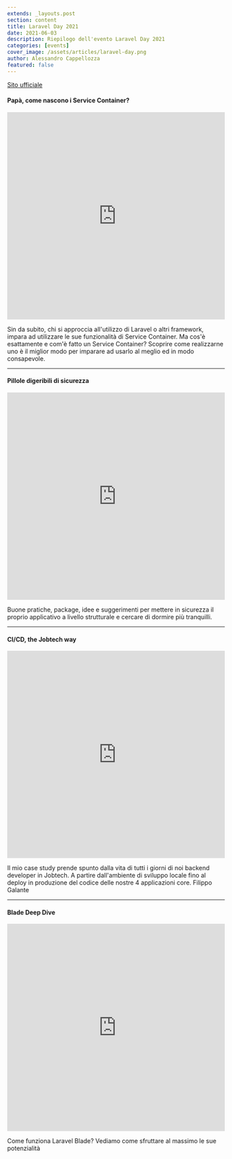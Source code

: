 ```yaml
---
extends: _layouts.post
section: content
title: Laravel Day 2021
date: 2021-06-03
description: Riepilogo dell'evento Laravel Day 2021
categories: [events]
cover_image: /assets/articles/laravel-day.png
author: Alessandro Cappellozza
featured: false
---
```


[Sito ufficiale](https://2021.laravelday.it/)

#### Papà, come nascono i Service Container?

<iframe width="100%" height="480" class="rounded border border-gray-400 shadow" src="https://www.youtube.com/embed/HyOnd8wSBFg" title="YouTube video player" frameborder="0" allow="accelerometer; autoplay; clipboard-write; encrypted-media; gyroscope; picture-in-picture" allowfullscreen></iframe>

Sin da subito, chi si approccia all'utilizzo di Laravel o altri framework, impara ad utilizzare le sue funzionalità di Service Container. Ma cos'è esattamente e com'è fatto un Service Container? Scoprire come realizzarne uno è il miglior modo per imparare ad usarlo al meglio ed in modo consapevole.

----

#### Pillole digeribili di sicurezza

<iframe width="100%" height="480" class="rounded border border-gray-400 shadow" src="https://www.youtube.com/embed/ku7ONFkBkro" title="YouTube video player" frameborder="0" allow="accelerometer; autoplay; clipboard-write; encrypted-media; gyroscope; picture-in-picture" allowfullscreen></iframe>

Buone pratiche, package, idee e suggerimenti per mettere in sicurezza il proprio applicativo a livello strutturale e cercare di dormire più tranquilli.

----

#### CI/CD, the Jobtech way

<iframe width="100%" height="480" class="rounded border border-gray-400 shadow" src="https://www.youtube.com/embed/1l_0n34OEG0" title="YouTube video player" frameborder="0" allow="accelerometer; autoplay; clipboard-write; encrypted-media; gyroscope; picture-in-picture" allowfullscreen></iframe>

Il mio case study prende spunto dalla vita di tutti i giorni di noi backend developer in Jobtech. A partire dall'ambiente di sviluppo locale fino al deploy in produzione del codice delle nostre 4 applicazioni core.
Filippo Galante

----

#### Blade Deep Dive

<iframe width="100%" height="480" class="rounded border border-gray-400 shadow" src="https://www.youtube.com/embed/rGQ2AJE2ixM" title="YouTube video player" frameborder="0" allow="accelerometer; autoplay; clipboard-write; encrypted-media; gyroscope; picture-in-picture" allowfullscreen></iframe>

Come funziona Laravel Blade? Vediamo come sfruttare al massimo le sue potenzialità
